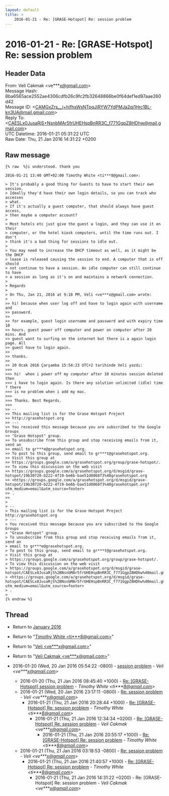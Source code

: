 ```yaml
---
layout: default
title: >
    2016-01-21 - Re: [GRASE-Hotspot] Re: session problem
---
```


# 2016-01-21 - Re: [GRASE-Hotspot] Re: session problem

## Header Data

From: Veli Cakmak \<ve***x@gmail.com\><br>
Message Hash: 8ba6565ace2552ae4306cdfb26c9fc2fb32648866be0f64def1ed97aae260d42<br>
Message ID: \<CAMGxZrs__j+hifhsWsNTpqJiRYW7YdPMJa2qj1Hrc1BL-kn3UA@mail.gmail.com\><br>
Reply To: \<CAESLx0JusaRjS+NsnbMAr5frUHEHspBnRR3C_f771GgpZ8HDhw@mail.gmail.com\><br>
UTC Datetime: 2016-01-21 05:31:22 UTC<br>
Raw Date: Thu, 21 Jan 2016 14:31:22 +0200<br>

## Raw message

```
{% raw  %}i understood. thank you

2016-01-21 13:40 GMT+02:00 Timothy White <ti***8@gmail.com>:

> It's probably a good thing for Guests to have to start their own session.
> Ideally they'd have their own login details, so you can track who accesses
> what.
> If it's actually a guest computer, that should always have guest access,
> then maybe a computer account?
>
> Most hotels etc just give the guest a login, and they can use it on their
> computer, or the hotel kiosk computers, until the time runs out. I don't
> think it's a bad thing for sessions to idle out.
>
> You may need to increase the DHCP timeout as well, as it might be the DHCP
> lease is released causing the session to end. A computer that is off should
> not continue to have a session. An idle computer can still continue to have
> a session as long as it's on and maintains a network connection.
>
> Regards
>
> On Thu, Jan 21, 2016 at 9:18 PM, Veli <ve***x@gmail.com> wrote:
>
>> hi! because when user log off and have to login again with username and
>> password.
>>
>> for example, guest login username and password and with expiry time 10
>> hours. guest power off computer and power on computer after 20 mins. And
>> guest want to surfing on the internet but there is a again login page. All
>> guest have to login again.
>>
>> thanks.
>>
>> 20 Ocak 2016 Çarşamba 15:54:23 UTC+2 tarihinde Veli yazdı:
>>>
>>> hi!  when i power off my computer after 10 minutes session deleted then
>>> i have to login again. Is there any solution unlimited (idle) time ? there
>>> is no problem when i add my mac.
>>>
>>> Thanks. Best Regards.
>>>
>> --
>> This mailing list is for the Grase Hotspot Project
>> http://grasehotspot.org
>> ---
>> You received this message because you are subscribed to the Google Groups
>> "Grase Hotspot" group.
>> To unsubscribe from this group and stop receiving emails from it, send an
>> email to gr***e@grasehotspot.org.
>> To post to this group, send email to gr***t@grasehotspot.org.
>> Visit this group at
>> https://groups.google.com/a/grasehotspot.org/group/grase-hotspot/.
>> To view this discussion on the web visit
>> https://groups.google.com/a/grasehotspot.org/d/msgid/grase-hotspot/19b30720-b222-4f19-be6b-bae51d0868f3%40grasehotspot.org
>> <https://groups.google.com/a/grasehotspot.org/d/msgid/grase-hotspot/19b30720-b222-4f19-be6b-bae51d0868f3%40grasehotspot.org?utm_medium=email&utm_source=footer>
>> .
>>
>
> --
> This mailing list is for the Grase Hotspot Project http://grasehotspot.org
> ---
> You received this message because you are subscribed to the Google Groups
> "Grase Hotspot" group.
> To unsubscribe from this group and stop receiving emails from it, send an
> email to gr***e@grasehotspot.org.
> To post to this group, send email to gr***t@grasehotspot.org.
> Visit this group at
> https://groups.google.com/a/grasehotspot.org/group/grase-hotspot/.
> To view this discussion on the web visit
> https://groups.google.com/a/grasehotspot.org/d/msgid/grase-hotspot/CAESLx0JusaRjS%2BNsnbMAr5frUHEHspBnRR3C_f771GgpZ8HDhw%40mail.gmail.com
> <https://groups.google.com/a/grasehotspot.org/d/msgid/grase-hotspot/CAESLx0JusaRjS%2BNsnbMAr5frUHEHspBnRR3C_f771GgpZ8HDhw%40mail.gmail.com?utm_medium=email&utm_source=footer>
> .
>
{% endraw %}
```

## Thread

+ Return to [January 2016](/archive/2016/01)

+ Return to "[Timothy White <ti***8<span>@</span>gmail.com>](/authors/ti___8_at_gmail_com)"
+ Return to "[Veli <ve***x<span>@</span>gmail.com>](/authors/ve___x_at_gmail_com)"
+ Return to "[Veli Cakmak <ve***x<span>@</span>gmail.com>](/authors/ve___x_at_gmail_com)"

+ 2016-01-20 (Wed, 20 Jan 2016 05:54:22 -0800) - [session problem](/archive/2016/01/c38ec3a7dc84d981ed879999d71daf250541206ad522c62fe4ecebcc5edafb31) - _Veli \<ve***x@gmail.com\>_
  + 2016-01-20 (Thu, 21 Jan 2016 08:45:40 +1000) - [Re: [GRASE-Hotspot] session problem](/archive/2016/01/518d5047fe195f08772c104ddd9d6517c4a41adad1b41727bf9eddc769cb5b7c) - _Timothy White \<ti***8@gmail.com\>_
  + 2016-01-21 (Wed, 20 Jan 2016 23:17:11 -0800) - [Re: session problem](/archive/2016/01/e01c08c9f9430e9fe82f06733a6e4a81a003465db1551c0737083ce8f1406d1e) - _Veli \<ve***x@gmail.com\>_
    + 2016-01-21 (Thu, 21 Jan 2016 20:28:44 +1000) - [Re: [GRASE-Hotspot] Re: session problem](/archive/2016/01/df506f7a8f0d7a1571955e68e34f8e87871a99004401c92a957116f3b4d41e3f) - _Timothy White \<ti***8@gmail.com\>_
      + 2016-01-21 (Thu, 21 Jan 2016 12:34:34 +0200) - [Re: [GRASE-Hotspot] Re: session problem](/archive/2016/01/3da8bfe8d9dcd6afe81b5c69662fef0b8a82e196277b895351e4f314cef33b46) - _Veli Cakmak \<ve***x@gmail.com\>_
        + 2016-01-21 (Thu, 21 Jan 2016 20:55:17 +1000) - [Re: [GRASE-Hotspot] Re: session problem](/archive/2016/01/304fc1a0e470fd377c9385ddbf30e08155ae55a6d7df20e4155901859c3535e4) - _Timothy White \<ti***8@gmail.com\>_
  + 2016-01-21 (Thu, 21 Jan 2016 03:18:53 -0800) - [Re: session problem](/archive/2016/01/71bb92ffd2f340940ac70df70388f6262be551d5faa1a171cc550a870e752a70) - _Veli \<ve***x@gmail.com\>_
    + 2016-01-21 (Thu, 21 Jan 2016 21:40:57 +1000) - [Re: [GRASE-Hotspot] Re: session problem](/archive/2016/01/fe9ba27bef08e83deefc6e1aec682bdc3428c3bcc1f5d2bbc193e1b8a0905052) - _Timothy White \<ti***8@gmail.com\>_
      + 2016-01-21 (Thu, 21 Jan 2016 14:31:22 +0200) - Re: [GRASE-Hotspot] Re: session problem - _Veli Cakmak \<ve***x@gmail.com\>_

